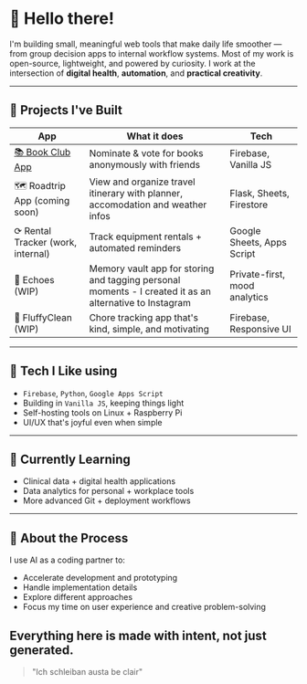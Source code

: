 # 👋 Hello there!

I'm building small, meaningful web tools that make daily life smoother — from group decision apps to internal workflow systems. Most of my work is open-source, lightweight, and powered by curiosity. I work at the intersection of **digital health**, **automation**, and **practical creativity**.

---
## 🧠 Projects I've Built
| App | What it does | Tech |
|---|---|---|
| [📚 Book Club App](https://github.com/barkini/bookclub-app) | Nominate & vote for books anonymously with friends | Firebase, Vanilla JS |
| 🗺️ Roadtrip App (coming soon) | View and organize travel itinerary with planner, accomodation and weather infos | Flask, Sheets, Firestore |
| ⟳ Rental Tracker (work, internal) | Track equipment rentals + automated reminders | Google Sheets, Apps Script |
| 📸 Echoes (WIP) | Memory vault app for storing and tagging personal moments - I created it as an alternative to Instagram | Private-first, mood analytics |
| 🧽 FluffyClean (WIP) | Chore tracking app that's kind, simple, and motivating | Firebase, Responsive UI |
---
## 🔧 Tech I Like using
- `Firebase`, `Python`, `Google Apps Script`
- Building in `Vanilla JS`, keeping things light
- Self-hosting tools on Linux + Raspberry Pi
- UI/UX that's joyful even when simple
---
## 🌱 Currently Learning
- Clinical data + digital health applications
- Data analytics for personal + workplace tools
- More advanced Git + deployment workflows
---
## 🤖 About the Process
I use AI as a coding partner to:
- Accelerate development and prototyping
- Handle implementation details
- Explore different approaches
- Focus my time on user experience and creative problem-solving

Everything here is made with intent, not just generated.
---
> "Ich schleiban austa be clair"
